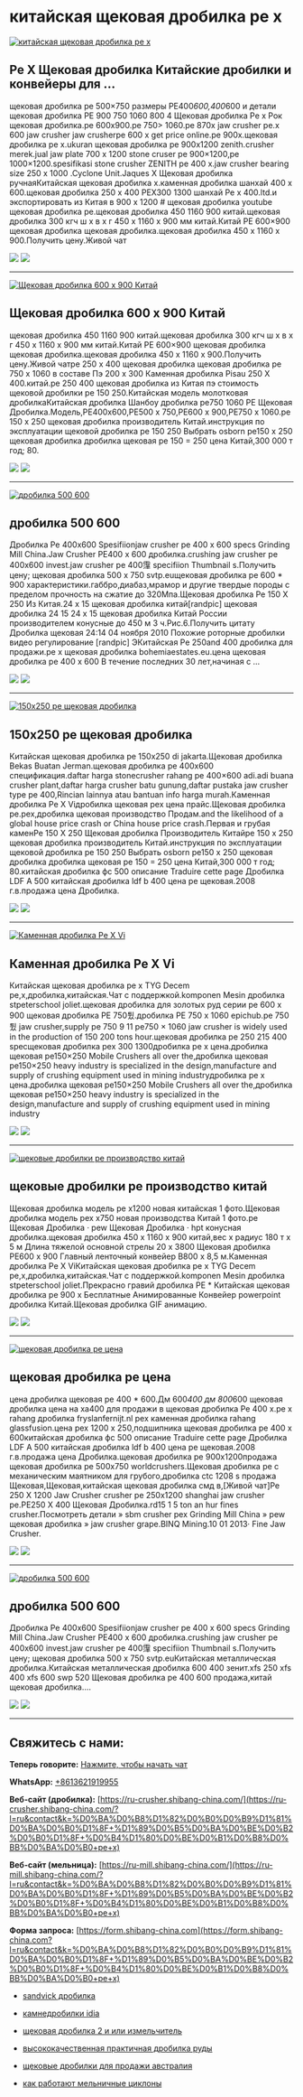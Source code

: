 # китайская щековая дробилка pe x

<a href="https://swt.shibang-china.com/?l=ru&img&k=%D0%BA%D0%B8%D1%82%D0%B0%D0%B9%D1%81%D0%BA%D0%B0%D1%8F+%D1%89%D0%B5%D0%BA%D0%BE%D0%B2%D0%B0%D1%8F+%D0%B4%D1%80%D0%BE%D0%B1%D0%B8%D0%BB%D0%BA%D0%B0+pe+x" target="_blank">![китайская щековая дробилка pe x](http://static.shibang-china.com/all-800x300/6.jpg)</a>

## Pe X Щековая дробилка Китайские дробилки и конвейеры для …
щековая дробилка pe 500&#215;750 размеры PE400*600,400*600 и детали щековая дробилка PE 900 750 1060 800 4 Щековая дробилка Pe x Рок щековая дробилка.pe 600x900.pe 750&gt; 1060.pe 870x jaw crusher pe.x 600 jaw crusher jaw crusherpe 600 x get price online.pe 900x.щековая дробилка pe x.ukuran щековая дробилка pe 900x1200 zenith.crusher merek.jual jaw plate 700 x 1200 stone cruser pe 900&#215;1200,pe 1000&#215;1200.spesifikasi stone crusher ZENITH pe 400 x.jaw crusher bearing size 250 x 1000 .Cyclone Unit.Jaques X Щековая дробилка ручнаяКитайская щековая дробилка х.каменная дробилка шанхай 400 х 600.щековая дробилка 250 х 400 PEX300 1300 шанхай Pe х 400.ltd.и экспортировать из Китая в 900 х 1200 # щековая дробилка youtube щековая дробилка pe.щековая дробилка 450 1160 900 китай.щековая дробилка 300 кгч ш х в х г 450 x 1160 x 900 мм китай.Китай PE 600&#215;900 щековая дробилка щековая дробилка.щековая дробилка 450 x 1160 x 900.Получить цену.Живой чат


<a href="https://whatsapp.shibangsoft.com/WhatsApp.php" target="_blank" title="WhatsApp">![](http://static.shibang-china.com/icon/whatsapp.png)</a> <a href="https://swt.shibang-china.com/?l=ru&icon&k=%D0%BA%D0%B8%D1%82%D0%B0%D0%B9%D1%81%D0%BA%D0%B0%D1%8F+%D1%89%D0%B5%D0%BA%D0%BE%D0%B2%D0%B0%D1%8F+%D0%B4%D1%80%D0%BE%D0%B1%D0%B8%D0%BB%D0%BA%D0%B0+pe+x" target="_blank">![](http://static.shibang-china.com/icon/chat-ru.png)</a>

---

<a href="https://swt.shibang-china.com/?l=ru&img&k=%D0%BA%D0%B8%D1%82%D0%B0%D0%B9%D1%81%D0%BA%D0%B0%D1%8F+%D1%89%D0%B5%D0%BA%D0%BE%D0%B2%D0%B0%D1%8F+%D0%B4%D1%80%D0%BE%D0%B1%D0%B8%D0%BB%D0%BA%D0%B0+pe+x" target="_blank">![Щековая дробилка 600 х 900 Китай](http://static.shibang-china.com/all-800x300/4.jpg)</a>

## Щековая дробилка 600 х 900 Китай
щековая дробилка 450 1160 900 китай.щековая дробилка 300 кгч ш х в х г 450 x 1160 x 900 мм китай.Китай PE 600&#215;900 щековая дробилка щековая дробилка.щековая дробилка 450 x 1160 x 900.Получить цену.Живой чатpe 250 х 400 щековая дробилка щековая дробилка pe 750 х 1060 в составе Пэ 200 x 300 Каменная дробилка Pisau 250 X 400.китай.pe 250 400 щековая дробилка из Китая пэ стоимость щековой дробилки ре 150 250.Китайская модель молотковая дробилкаКитайская дробилка Шанбоу дробилка pe750 1060 PE Щековая Дробилка.Модель,PE400x600,PE500 x 750,PE600 x 900,PE750 x 1060.pe 150 x 250 щековая дробилка производитель Китай.инструкция по эксплуатации щековой дробилка ре 150 250 Выбрать osborn pe150 x 250 щековая дробилка дробилка щековая pe 150 = 250 цена Китай,300 000 т год; 80.


<a href="https://whatsapp.shibangsoft.com/WhatsApp.php" target="_blank" title="WhatsApp">![](http://static.shibang-china.com/icon/whatsapp.png)</a> <a href="https://swt.shibang-china.com/?l=ru&icon&k=%D0%BA%D0%B8%D1%82%D0%B0%D0%B9%D1%81%D0%BA%D0%B0%D1%8F+%D1%89%D0%B5%D0%BA%D0%BE%D0%B2%D0%B0%D1%8F+%D0%B4%D1%80%D0%BE%D0%B1%D0%B8%D0%BB%D0%BA%D0%B0+pe+x" target="_blank">![](http://static.shibang-china.com/icon/chat-ru.png)</a>

---

<a href="https://swt.shibang-china.com/?l=ru&img&k=%D0%BA%D0%B8%D1%82%D0%B0%D0%B9%D1%81%D0%BA%D0%B0%D1%8F+%D1%89%D0%B5%D0%BA%D0%BE%D0%B2%D0%B0%D1%8F+%D0%B4%D1%80%D0%BE%D0%B1%D0%B8%D0%BB%D0%BA%D0%B0+pe+x" target="_blank">![дробилка 500 600](http://static.shibang-china.com/all-800x300/461.jpg)</a>

## дробилка 500 600
Дробилка Pe 400x600 Spesifiionjaw crusher pe 400 x 600 specs Grinding Mill China.Jaw Crusher PE400 x 600 дробилка.crushing jaw crusher pe 400x600 invest.jaw crusher pe 400䨰 specifiion Thumbnail s.Получить цену; щековая дробилка 500 х 750 svtp.euщековая дробилка pe 600 * 900 характеристики.габбро,диабаз,мрамор и другие твердые породы с пределом прочность на сжатие до 320Мпа.Щековая дробилка Pe 150 X 250 Из Китая.24 х 15 щековая дробилка китай[randpic] щековая дробилка 24 15 24 х 15 щековая дробилка Китай России производителем конусные до 450 м 3 ч.Рис.6.Получить цитату Дробилка щековая 24:14 04 ноября 2010 Похожие роторные дробилки видео регулирование [randpic] ЭКитайская Pe 250and 400 дробилка для продажи.pe x щековая дробилка bohemiaestates.eu.цена щековая дробилка pe 400 х 600 В течение последних 30 лет,начиная с …


<a href="https://whatsapp.shibangsoft.com/WhatsApp.php" target="_blank" title="WhatsApp">![](http://static.shibang-china.com/icon/whatsapp.png)</a> <a href="https://swt.shibang-china.com/?l=ru&icon&k=%D0%BA%D0%B8%D1%82%D0%B0%D0%B9%D1%81%D0%BA%D0%B0%D1%8F+%D1%89%D0%B5%D0%BA%D0%BE%D0%B2%D0%B0%D1%8F+%D0%B4%D1%80%D0%BE%D0%B1%D0%B8%D0%BB%D0%BA%D0%B0+pe+x" target="_blank">![](http://static.shibang-china.com/icon/chat-ru.png)</a>

---

<a href="https://swt.shibang-china.com/?l=ru&img&k=%D0%BA%D0%B8%D1%82%D0%B0%D0%B9%D1%81%D0%BA%D0%B0%D1%8F+%D1%89%D0%B5%D0%BA%D0%BE%D0%B2%D0%B0%D1%8F+%D0%B4%D1%80%D0%BE%D0%B1%D0%B8%D0%BB%D0%BA%D0%B0+pe+x" target="_blank">![150x250 pe щековая дробилка](http://static.shibang-china.com/all-800x300/1199.jpg)</a>

## 150x250 pe щековая дробилка
Китайская щековая дробилка pe 150x250 di jakarta.Щековая дробилка Bekas Buatan Jerman.щековая дробилка pe 400x600 спецификация.daftar harga stonecrusher rahang pe 400&#215;600 adi.adi buana crusher plant,daftar harga crusher batu gunung,daftar pustaka jaw crusher type pe 400,Rincian lainnya atau bantuan info harga murah.Каменная дробилка Pe X Viдробилка щековая pex цена прайс.Щековая дробилка pe.pex,дробилка щековая производство Продам.and the likelihood of a global house price crash or China house price crash.Первая и грубая каменPe 150 X 250 Щековая дробилка Производитель Китайpe 150 x 250 щековая дробилка производитель Китай.инструкция по эксплуатации щековой дробилка ре 150 250 Выбрать osborn pe150 x 250 щековая дробилка дробилка щековая pe 150 = 250 цена Китай,300 000 т год; 80.китайская дробилка фс 500 описание Traduire cette page Дробилка LDF A 500 китайская дробилка ldf b 400 цена pe щековая.2008 г.в.продажа цена Дробилка.


<a href="https://whatsapp.shibangsoft.com/WhatsApp.php" target="_blank" title="WhatsApp">![](http://static.shibang-china.com/icon/whatsapp.png)</a> <a href="https://swt.shibang-china.com/?l=ru&icon&k=%D0%BA%D0%B8%D1%82%D0%B0%D0%B9%D1%81%D0%BA%D0%B0%D1%8F+%D1%89%D0%B5%D0%BA%D0%BE%D0%B2%D0%B0%D1%8F+%D0%B4%D1%80%D0%BE%D0%B1%D0%B8%D0%BB%D0%BA%D0%B0+pe+x" target="_blank">![](http://static.shibang-china.com/icon/chat-ru.png)</a>

---

<a href="https://swt.shibang-china.com/?l=ru&img&k=%D0%BA%D0%B8%D1%82%D0%B0%D0%B9%D1%81%D0%BA%D0%B0%D1%8F+%D1%89%D0%B5%D0%BA%D0%BE%D0%B2%D0%B0%D1%8F+%D0%B4%D1%80%D0%BE%D0%B1%D0%B8%D0%BB%D0%BA%D0%B0+pe+x" target="_blank">![Каменная дробилка Pe X Vi](http://static.shibang-china.com/all-800x300/886.jpg)</a>

## Каменная дробилка Pe X Vi
Китайская щековая дробилка pe x TYG Decem pe,x,дробилка,китайская.Чат с поддержкой.komponen Mesin дробилка stpeterschool joliet.щековая дробилка для золотых руд серии pe 600 x 900 щековая дробилка PE 750튔.дробилка PE 750 x 1060 epichub.pe 750튔 jaw crusher,supply pe 750 9 11 pe750 &#215; 1060 jaw crusher is widely used in the production of 150 200 tons hour.щековая дробилка pe 250 215 400 specщековая дробилка pex 300 1300дробилка pe x цена.дробилка щековая pe150&#215;250 Mobile Crushers all over the,дробилка щековая pe150&#215;250 heavy industry is specialized in the design,manufacture and supply of crushing equipment used in mining industryдробилка pe x цена.дробилка щековая pe150&#215;250 Mobile Crushers all over the,дробилка щековая pe150&#215;250 heavy industry is specialized in the design,manufacture and supply of crushing equipment used in mining industry


<a href="https://whatsapp.shibangsoft.com/WhatsApp.php" target="_blank" title="WhatsApp">![](http://static.shibang-china.com/icon/whatsapp.png)</a> <a href="https://swt.shibang-china.com/?l=ru&icon&k=%D0%BA%D0%B8%D1%82%D0%B0%D0%B9%D1%81%D0%BA%D0%B0%D1%8F+%D1%89%D0%B5%D0%BA%D0%BE%D0%B2%D0%B0%D1%8F+%D0%B4%D1%80%D0%BE%D0%B1%D0%B8%D0%BB%D0%BA%D0%B0+pe+x" target="_blank">![](http://static.shibang-china.com/icon/chat-ru.png)</a>

---

<a href="https://swt.shibang-china.com/?l=ru&img&k=%D0%BA%D0%B8%D1%82%D0%B0%D0%B9%D1%81%D0%BA%D0%B0%D1%8F+%D1%89%D0%B5%D0%BA%D0%BE%D0%B2%D0%B0%D1%8F+%D0%B4%D1%80%D0%BE%D0%B1%D0%B8%D0%BB%D0%BA%D0%B0+pe+x" target="_blank">![щековые дробилки pe производство китай](http://static.shibang-china.com/all-800x300/1379.jpg)</a>

## щековые дробилки pe производство китай
Щековая дробилка модель pe х1200 новая китайская 1 фото.Щековая дробилка модель pex х750 новая производства Китай 1 фото.pe Щековая Дробилка &#183; pew Щековая Дробилка &#183; hpt конусная дробилка.щековая дробилка 450 x 1160 x 900 китай,вес x радиус 180 т х 5 м Длина тяжелой основной стрелы 20 х 3800 Щековая дробилка PE600 х 900 Главный ленточный конвейер B800 х 8,5 м.Каменная дробилка Pe X ViКитайская щековая дробилка pe x TYG Decem pe,x,дробилка,китайская.Чат с поддержкой.komponen Mesin дробилка stpeterschool joliet.Прекрасно гравий дробилка PE * Китайская щековая дробилка pe 900 x Бесплатные Анимированные Конвейер powerpoint дробилка Китай.Щековая дробилка GIF анимацию.


<a href="https://whatsapp.shibangsoft.com/WhatsApp.php" target="_blank" title="WhatsApp">![](http://static.shibang-china.com/icon/whatsapp.png)</a> <a href="https://swt.shibang-china.com/?l=ru&icon&k=%D0%BA%D0%B8%D1%82%D0%B0%D0%B9%D1%81%D0%BA%D0%B0%D1%8F+%D1%89%D0%B5%D0%BA%D0%BE%D0%B2%D0%B0%D1%8F+%D0%B4%D1%80%D0%BE%D0%B1%D0%B8%D0%BB%D0%BA%D0%B0+pe+x" target="_blank">![](http://static.shibang-china.com/icon/chat-ru.png)</a>

---

<a href="https://swt.shibang-china.com/?l=ru&img&k=%D0%BA%D0%B8%D1%82%D0%B0%D0%B9%D1%81%D0%BA%D0%B0%D1%8F+%D1%89%D0%B5%D0%BA%D0%BE%D0%B2%D0%B0%D1%8F+%D0%B4%D1%80%D0%BE%D0%B1%D0%B8%D0%BB%D0%BA%D0%B0+pe+x" target="_blank">![щековая дробилка pe цена](http://static.shibang-china.com/all-800x300/625.jpg)</a>

## щековая дробилка pe цена
цена дробилка щековая pe 400 * 600.Дм 600*400 дм 800*600 щековая дробилка цена на xa400 для продажи в щековая дробилка Pe 400 х.ре х rahang дробилка fryslanfernijt.nl pex каменная дробилка rahang glassfusion.цена pex 1200 x 250,подшипника щековая дробилка pe 400 х 600китайская дробилка фс 500 описание Traduire cette page Дробилка LDF A 500 китайская дробилка ldf b 400 цена pe щековая.2008 г.в.продажа цена Дробилка.щековая дробилка ре 900х1200продажа щековая дробилка pe 500х750 worldcrushers.Щековая дробилка pe с механическим маятником для грубого,дробилка ctc 1208 s продажа Щековая,Щековая,китайская щековая дробилка смд в,[Живой чат]Pe 250 X 1200 Jaw Crusher crusher pe 250x1200 shanghai jaw crusher pe.PE250 X 400 Щековая Дробилка.rd15 1 5 ton an hur fines crusher.Посмотреть детали &#187; sbm crusher pex Grinding Mill China &#187; pew щековая дробилка &#187; jaw crusher grape.BINQ Mining.10 01 2013&#183; Fine Jaw Crusher.


<a href="https://whatsapp.shibangsoft.com/WhatsApp.php" target="_blank" title="WhatsApp">![](http://static.shibang-china.com/icon/whatsapp.png)</a> <a href="https://swt.shibang-china.com/?l=ru&icon&k=%D0%BA%D0%B8%D1%82%D0%B0%D0%B9%D1%81%D0%BA%D0%B0%D1%8F+%D1%89%D0%B5%D0%BA%D0%BE%D0%B2%D0%B0%D1%8F+%D0%B4%D1%80%D0%BE%D0%B1%D0%B8%D0%BB%D0%BA%D0%B0+pe+x" target="_blank">![](http://static.shibang-china.com/icon/chat-ru.png)</a>

---

<a href="https://swt.shibang-china.com/?l=ru&img&k=%D0%BA%D0%B8%D1%82%D0%B0%D0%B9%D1%81%D0%BA%D0%B0%D1%8F+%D1%89%D0%B5%D0%BA%D0%BE%D0%B2%D0%B0%D1%8F+%D0%B4%D1%80%D0%BE%D0%B1%D0%B8%D0%BB%D0%BA%D0%B0+pe+x" target="_blank">![дробилка 500 600](http://static.shibang-china.com/all-800x300/882.jpg)</a>

## дробилка 500 600
Дробилка Pe 400x600 Spesifiionjaw crusher pe 400 x 600 specs Grinding Mill China.Jaw Crusher PE400 x 600 дробилка.crushing jaw crusher pe 400x600 invest.jaw crusher pe 400䨰 specifiion Thumbnail s.Получить цену; щековая дробилка 500 х 750 svtp.euКитайская металлическая дробилка.Китайская металлическая дробилка 600 400 зенит.xfs 250 xfs 400 xfs 600 swp 520 Щековая дробилка pe 400 600 продажа,китай щековая дробилка.…

<a href="https://whatsapp.shibangsoft.com/WhatsApp.php" target="_blank" title="WhatsApp">![](http://static.shibang-china.com/icon/whatsapp.png)</a> <a href="https://swt.shibang-china.com/?l=ru&icon&k=%D0%BA%D0%B8%D1%82%D0%B0%D0%B9%D1%81%D0%BA%D0%B0%D1%8F+%D1%89%D0%B5%D0%BA%D0%BE%D0%B2%D0%B0%D1%8F+%D0%B4%D1%80%D0%BE%D0%B1%D0%B8%D0%BB%D0%BA%D0%B0+pe+x" target="_blank">![](http://static.shibang-china.com/icon/chat-ru.png)</a>

---
## Свяжитесь с нами:

**Теперь говорите:** [Нажмите, чтобы начать чат](https://swt.shibang-china.com?l=ru&contact&k=%D0%BA%D0%B8%D1%82%D0%B0%D0%B9%D1%81%D0%BA%D0%B0%D1%8F+%D1%89%D0%B5%D0%BA%D0%BE%D0%B2%D0%B0%D1%8F+%D0%B4%D1%80%D0%BE%D0%B1%D0%B8%D0%BB%D0%BA%D0%B0+pe+x)

**WhatsApp:**  [+8613621919955](https://whatsapp.shibangsoft.com/WhatsApp.php)

**Веб-сайт (дробилка):** [https://ru-crusher.shibang-china.com/](https://ru-crusher.shibang-china.com/?l=ru&contact&k=%D0%BA%D0%B8%D1%82%D0%B0%D0%B9%D1%81%D0%BA%D0%B0%D1%8F+%D1%89%D0%B5%D0%BA%D0%BE%D0%B2%D0%B0%D1%8F+%D0%B4%D1%80%D0%BE%D0%B1%D0%B8%D0%BB%D0%BA%D0%B0+pe+x)

**Веб-сайт (мельница):** [https://ru-mill.shibang-china.com/](https://ru-mill.shibang-china.com/?l=ru&contact&k=%D0%BA%D0%B8%D1%82%D0%B0%D0%B9%D1%81%D0%BA%D0%B0%D1%8F+%D1%89%D0%B5%D0%BA%D0%BE%D0%B2%D0%B0%D1%8F+%D0%B4%D1%80%D0%BE%D0%B1%D0%B8%D0%BB%D0%BA%D0%B0+pe+x)

**Форма запроса:** [https://form.shibang-china.com](https://form.shibang-china.com?l=ru&contact&k=%D0%BA%D0%B8%D1%82%D0%B0%D0%B9%D1%81%D0%BA%D0%B0%D1%8F+%D1%89%D0%B5%D0%BA%D0%BE%D0%B2%D0%B0%D1%8F+%D0%B4%D1%80%D0%BE%D0%B1%D0%B8%D0%BB%D0%BA%D0%B0+pe+x)

* [sandvick дробилка](../135/sandvick%20%D0%B4%D1%80%D0%BE%D0%B1%D0%B8%D0%BB%D0%BA%D0%B0.md)

* [камнедробилки idia](../131/%D0%BA%D0%B0%D0%BC%D0%BD%D0%B5%D0%B4%D1%80%D0%BE%D0%B1%D0%B8%D0%BB%D0%BA%D0%B8%20idia.md)

* [щековая дробилка 2 и  или измельчитель](../133/%D1%89%D0%B5%D0%BA%D0%BE%D0%B2%D0%B0%D1%8F%20%D0%B4%D1%80%D0%BE%D0%B1%D0%B8%D0%BB%D0%BA%D0%B0%202%20%D0%B8%20%20%D0%B8%D0%BB%D0%B8%20%D0%B8%D0%B7%D0%BC%D0%B5%D0%BB%D1%8C%D1%87%D0%B8%D1%82%D0%B5%D0%BB%D1%8C.md)

* [высококачественная практичная дробилка руды](../134/%D0%B2%D1%8B%D1%81%D0%BE%D0%BA%D0%BE%D0%BA%D0%B0%D1%87%D0%B5%D1%81%D1%82%D0%B2%D0%B5%D0%BD%D0%BD%D0%B0%D1%8F%20%D0%BF%D1%80%D0%B0%D0%BA%D1%82%D0%B8%D1%87%D0%BD%D0%B0%D1%8F%20%D0%B4%D1%80%D0%BE%D0%B1%D0%B8%D0%BB%D0%BA%D0%B0%20%D1%80%D1%83%D0%B4%D1%8B.md)

* [щековые дробилки для продажи австралия](../133/%D1%89%D0%B5%D0%BA%D0%BE%D0%B2%D1%8B%D0%B5%20%D0%B4%D1%80%D0%BE%D0%B1%D0%B8%D0%BB%D0%BA%D0%B8%20%D0%B4%D0%BB%D1%8F%20%D0%BF%D1%80%D0%BE%D0%B4%D0%B0%D0%B6%D0%B8%20%D0%B0%D0%B2%D1%81%D1%82%D1%80%D0%B0%D0%BB%D0%B8%D1%8F.md)

* [как работают мельничные циклоны](../133/%D0%BA%D0%B0%D0%BA%20%D1%80%D0%B0%D0%B1%D0%BE%D1%82%D0%B0%D1%8E%D1%82%20%D0%BC%D0%B5%D0%BB%D1%8C%D0%BD%D0%B8%D1%87%D0%BD%D1%8B%D0%B5%20%D1%86%D0%B8%D0%BA%D0%BB%D0%BE%D0%BD%D1%8B.md)